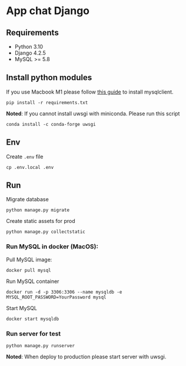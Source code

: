 # App chat Django

## Requirements

- Python 3.10
- Django 4.2.5
- MySQL >= 5.8


## Install python modules
If you use Macbook M1 please follow [this guide](https://pypi.org/project/mysqlclient/) to install mysqlclient. 

```shell
pip install -r requirements.txt
```

**Noted**: If you cannot install uwsgi with miniconda. Please run this script 

```shell
conda install -c conda-forge uwsgi
````

## Env

Create `.env` file

```shell
cp .env.local .env
```

## Run

Migrate database

```shell
python manage.py migrate
```

Create static assets for prod

```shell
python manage.py collectstatic
```

### Run MySQL in docker (MacOS):
Pull MySQL image:
```shell
docker pull mysql
```
Run MySQL container
```shell
docker run -d -p 3306:3306 --name mysqldb -e MYSQL_ROOT_PASSWORD=YourPassword mysql
```
Start MySQL

```shell
docker start mysqldb
```

### Run server for test

```shell
python manage.py runserver
```


**Noted**: When deploy to production please start server with uwsgi.
